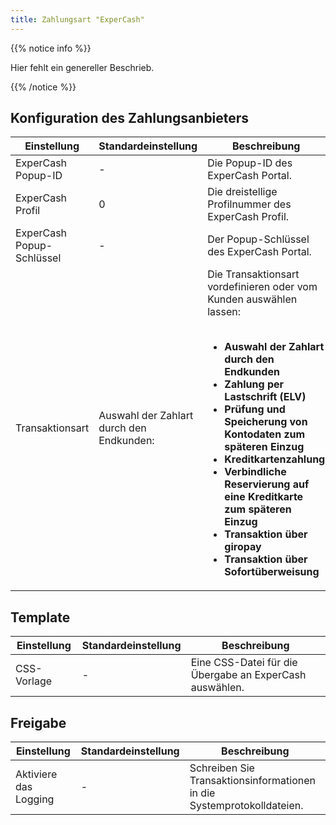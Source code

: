 ```yaml
---
title: Zahlungsart "ExperCash"
---
```


{{% notice info %}}<p>Hier fehlt ein genereller Beschrieb.</p>{{% /notice %}}

## Konfiguration des Zahlungsanbieters

<table>
	<thead>
		<tr>
			<th>Einstellung</th>
			<th>Standardeinstellung</th>
			<th>Beschreibung</th>
		</tr>
	</thead>
	<tbody>
		<tr>
			<td>ExperCash Popup-ID</td>
			<td>-</td>
			<td>Die Popup-ID des ExperCash Portal.</td>
		</tr>
		<tr>
			<td>ExperCash Profil</td>
			<td>0</td>
			<td>Die dreistellige Profilnummer des ExperCash Profil.</td>
		</tr>
		<tr>
			<td>ExperCash Popup-Schlüssel</td>
			<td>-</td>
			<td>Der Popup-Schlüssel des ExperCash Portal.</td>
		</tr>
		<tr>
			<td>Transaktionsart</td>
			<td>Auswahl der Zahlart durch den Endkunden:</td>
			<td>Die Transaktionsart vordefinieren oder vom Kunden auswählen lassen:<br><br>
			    <ul>
			        <li><strong>Auswahl der Zahlart durch den Endkunden</strong></l>
			        <li><strong>Zahlung per Lastschrift (ELV)</strong></li>
			        <li><strong>Prüfung und Speicherung von Kontodaten zum späteren Einzug</strong></li>
			        <li><strong>Kreditkartenzahlung</strong></li>
			        <li><strong>Verbindliche Reservierung auf eine Kreditkarte zum späteren Einzug</strong></li>
			        <li><strong>Transaktion über giropay</strong></li>
			        <li><strong>Transaktion über Sofortüberweisung</strong></li>
			    </ul>
			</td>
		</tr>
	</tbody>
</table>

## Template

<table>
	<thead>
		<tr>
			<th>Einstellung</th>
			<th>Standardeinstellung</th>
			<th>Beschreibung</th>
		</tr>
	</thead>
	<tbody>
        <tr>
            <td>CSS-Vorlage</td>
            <td>-</td>
            <td>Eine CSS-Datei für die Übergabe an ExperCash auswählen.</td>
        </tr>
	</tbody>
</table>

## Freigabe

<table>
	<thead>
		<tr>
			<th>Einstellung</th>
			<th>Standardeinstellung</th>
			<th>Beschreibung</th>
		</tr>
	</thead>
	<tbody>
		<tr>
			<td>Aktiviere das Logging</td>
			<td>-</td>
			<td>Schreiben Sie Transaktionsinformationen in die Systemprotokolldateien.</td>
		</tr>
	</tbody>
</table>
